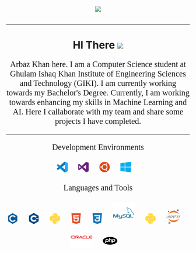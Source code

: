 <div id="header" align="center">
  <img src="https://media.giphy.com/media/zhYSVCirREeIZtONCI/giphy.gif" width="250"/><br>
  <img src="https://komarev.com/ghpvc/?username=your-github-username&style=flat-square&color=yellow" alt=""/>
</div>
<hr>
<div id="hi" align="center">
<h1 style="text-align:center;">HI There <img src="https://media.giphy.com/media/hvRJCLFzcasrR4ia7z/giphy.gif" width="30px"/></h1>
</div>
<p style="text-align:center;font-size:160%;font-family:Space Grotesk">Arbaz Khan here. I am a Computer Science student at Ghulam Ishaq Khan Institute of Engineering Sciences and Technology (GIKI). I am currently working towards my Bachelor's Degree. Currently, I am working towards enhancing my skills in Machine Learning and AI. Here I callaborate with my team and share some projects I have completed.</p>
<hr>
<p style="text-align:center;font-size:160%;font-family:Space Grotesk">
Development Environments<br><br>
  <img src="https://github.com/devicons/devicon/blob/master/icons/vscode/vscode-original.svg" width="30px"/>&emsp;
  <img src="https://github.com/devicons/devicon/blob/master/icons/visualstudio/visualstudio-plain.svg" width="30px"/>&emsp;
  <img src="https://github.com/devicons/devicon/blob/master/icons/ubuntu/ubuntu-plain.svg" width="30px"/>&emsp;
  <img src="https://github.com/devicons/devicon/blob/master/icons/windows8/windows8-original.svg" width="30px"/>&emsp;
  
</p>
<p style="text-align:center;font-size:160%;font-family:Space Grotesk">
Languages and Tools<br><br>
  <img src="https://github.com/devicons/devicon/blob/master/icons/c/c-plain.svg" width="30px"/>&emsp;
  <img src="https://github.com/devicons/devicon/blob/master/icons/cplusplus/cplusplus-plain.svg" width="30px"/>&emsp;
  <img src="https://github.com/devicons/devicon/blob/master/icons/python/python-plain.svg" width="30px"/>&emsp;
  <img src="https://github.com/devicons/devicon/blob/master/icons/html5/html5-plain.svg" width="30px"/>&emsp;
  <img src="https://github.com/devicons/devicon/blob/master/icons/css3/css3-plain.svg" width="30px"/>&emsp;
  <img src="https://github.com/devicons/devicon/blob/master/icons/mysql/mysql-plain-wordmark.svg" width="60px"/>&emsp;
  <img src="https://github.com/devicons/devicon/blob/master/icons/python/python-plain.svg" width="30px"/>&emsp;
  <img src="https://github.com/devicons/devicon/blob/master/icons/jupyter/jupyter-original-wordmark.svg" width="40px"/>&emsp;
  <img src="https://github.com/devicons/devicon/blob/master/icons/oracle/oracle-original.svg" width="60px"/>&emsp;
  <img src="https://github.com/devicons/devicon/blob/master/icons/php/php-plain.svg" width="40px"/>&emsp;

</p>
